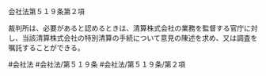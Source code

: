 会社法第５１９条第２項

裁判所は、必要があると認めるときは、清算株式会社の業務を監督する官庁に対し、当該清算株式会社の特別清算の手続について意見の陳述を求め、又は調査を嘱託することができる。

#会社法
#会社法/第５１９条
#会社法/第５１９条/第２項
